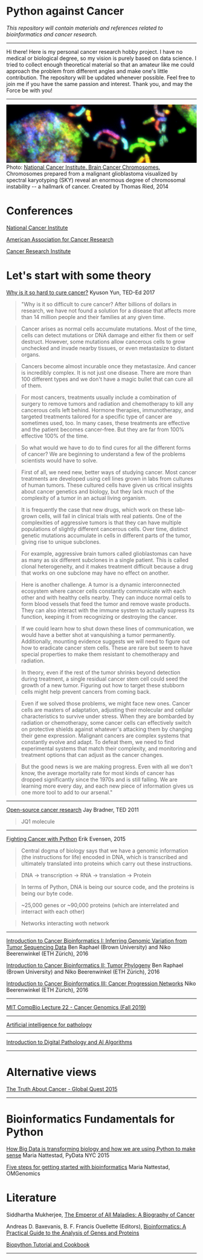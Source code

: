 # Python against Cancer
*This repository will contain materials and references related to bioinformatics and cancer research.*
***

Hi there! Here is my personal cancer research hobby project. I have no medical or biological degree, so my vision is purely based on data science. I tried to collect enough theoretical material so that an amateur like me could approach the problem from different angles and make one's little contribution. The repository will be updated whenever possible. Feel free to join me if you have the same passion and interest. Thank you, and may the Force be with you!

***

![title image](images/title.png)
Photo: [National Cancer Institute. Brain Cancer Chromosomes.](https://unsplash.com/photos/J28Nn-CDbII) Chromosomes prepared from a malignant glioblastoma visualized by spectral karyotyping (SKY) reveal an enormous degree of chromosomal instability -- a hallmark of cancer. Created by Thomas Ried, 2014

# Conferences
[National Cancer Institute](https://www.cancer.gov/news-events/events/conferences)

[American Association for Cancer Research](https://www.aacr.org/professionals/meetings/meetings-and-workshops-calendar/)

[Cancer Research Institute](https://www.cancerresearch.org/events/conferences)

# Let's start with some theory

[Why is it so hard to cure cancer?](https://www.youtube.com/watch?v=h2rR77VsF5c) Kyuson Yun, TED-Ed 2017

> "Why is it so difficult to cure cancer? After billions of dollars in research, we have not found a solution for a disease that affects more than 14 million people and their families at any given time.

> Cancer arises as normal cells accumulate mutations. Most of the time, cells can detect mutations or DNA damage and either fix them or self destruct. However, some mutations allow cancerous cells to grow unchecked and invade nearby tissues, or even metastasize to distant organs.

> Cancers become almost incurable once they metastasize. And cancer is incredibly complex. It is not just one disease. There are more than 100 different types and we don't have a magic bullet that can cure all of them.

> For most cancers, treatments usually include a combination of surgery to remove tumors and radiation and chemotherapy to kill any cancerous cells left behind. Hormone therapies, immunotherapy, and targeted treatments tailored for a specific type of cancer are sometimes used, too. In many cases, these treatments are effective and the patient becomes cancer-free. But they are far from 100% effective 100% of the time.

> So what would we have to do to find cures for all the different forms of cancer? We are beginning to understand a few of the problems scientists would have to solve.

> First of all, we need new, better ways of studying cancer. Most cancer treatments are developed using cell lines grown in labs from cultures of human tumors. These cultured cells have given us critical insights about cancer genetics and biology, but they lack much of the complexity of a tumor in an actual living organism.

> It is frequently the case that new drugs, which work on these lab-grown cells, will fail in clinical trials with real patients. One of the complexities of aggressive tumors is that they can have multiple populations of slightly different cancerous cells. Over time, distinct genetic mutations accumulate in cells in different parts of the tumor, giving rise to unique subclones.

> For example, aggressive brain tumors called glioblastomas can have as many as six different subclones in a single patient. This is called clonal heterogeneity, and it makes treatment difficult because a drug that works on one subclone may have no effect on another.

> Here is another challenge. A tumor is a dynamic interconnected ecosystem where cancer cells constantly communicate with each other and with healthy cells nearby.
They can induce normal cells to form  blood vessels that feed the tumor and remove waste products. They can also interact with the immune system to actually supress its function, keeping it from recognizing or destroying the cancer.

> If we could learn how to shut down these lines of communication, we would have a better shot at vanquishing a tumor permanently. Additionally, mounting evidence suggests we will need to figure out how to eradicate cancer stem cells. These are rare but seem to have special properties to make them resistant to chemotherapy and radiation.

> In theory, even if the rest of the tumor shrinks beyond detection during treatment, a single residual cancer stem cell could seed the growth of a new tumor. Figuring out how to target these stubborn cells might help prevent cancers from coming back.

> Even if we solved those problems, we might face new ones. Cancer cells are masters of adaptation, adjusting their molecular and cellular characteristics to survive under stress. When they are bombarded by radiation or chemotherapy, some cancer cells can effectively switch on protective shields against whatever's attacking them by changing their gene expression. Malignant cancers are complex systems that constantly evolve and adapt. To defeat them, we need to find experimental systems that match their complexity, and monitoring and treatment options that can adjust as the cancer changes.

> But the good news is we are making progress. Even with all we don't know, the average mortality rate for most kinds of cancer has dropped significantly since the 1970s and is still falling. We are learning more every day, and each new piece of information gives us one more tool to add to our arsenal."

***

[Open-source cancer research](https://www.youtube.com/watch?v=wOiKRVH0nQ8) Jay Bradner, TED 2011
> JQ1 molecule

***

[Fighting Cancer with Python](https://www.youtube.com/watch?v=AnwkXglmLGQ&list=LL&index=4) Erik Evensen, 2015

> Central dogma of biology says that we have a genomic information (the instructions for life) encoded in DNA, which is transcribed and ultimately translated into proteins which carry out these instructions.

> DNA -> transcription -> RNA -> translation -> Protein

> In terms of Python, DNA is being our source code, and the proteins is being our byte code.

> ~25,000 genes or ~90,000 proteins (which are interrelated and interract with each other)

> Networks interacting woth network

***

[Introduction to Cancer Bioinformatics I: Inferring Genomic Variation from Tumor Sequencing Data](https://simons.berkeley.edu/talks/ben-raphael-and-niko-beerenwinkel-2016-01-20-01) Ben Raphael (Brown University) and Niko Beerenwinkel (ETH Zürich), 2016

[Introduction to Cancer Bioinformatics II: Tumor Phylogeny](https://simons.berkeley.edu/talks/ben-raphael-and-niko-beerenwinkel-2016-01-20-02) Ben Raphael (Brown University) and Niko Beerenwinkel (ETH Zürich), 2016

[Introduction to Cancer Bioinformatics III: Cancer Progression Networks](https://simons.berkeley.edu/talks/niko-beerenwinkel-2016-01-21) Niko Beerenwinkel (ETH Zürich), 2016

***

[MIT CompBio Lecture 22 - Cancer Genomics (Fall 2019)](https://www.youtube.com/watch?v=E9YxwgKZWUw)
***

[Artificial intelligence for pathology](https://www.youtube.com/watch?v=3NiFjm_SiFs&list=LL&index=2)
***

[Introduction to Digital Pathology and AI Algorithms](https://www.youtube.com/watch?v=XYpGX3-TTIw&list=LL&index=3)

***


# Alternative views

[The Truth About Cancer - Global Quest 2015](https://www.youtube.com/watch?v=lnhZKHU44mI&list=PLNtE1N93r23BT0AOX6rkXiSV7S3Rizs7g&index=1)

***

# Bioinformatics Fundamentals for Python

[How Big Data is transforming biology and how we are using Python to make sense](https://www.youtube.com/watch?v=UFnoxLN17ko) Maria Nattestad, PyData NYC 2015

[Five steps for getting started with bioinformatics](https://www.youtube.com/watch?v=52Q0MYWbHCs&list=PLevQaddMWNQw76TYDYlgqfpoPsqfppRPQ&index=3) Maria Nattestad, OMGenomics


# Literature

Siddhartha Mukherjee, [The Emperor of All Maladies: A Biography of Cancer](https://www.amazon.com/gp/product/B003UYUP58/ref=dbs_a_def_rwt_hsch_vapi_tkin_p1_i0)

Andreas D. Baxevanis, B. F. Francis Ouellette (Editors), [Bioinformatics: A Practical Guide to the Analysis of Genes and Proteins](https://www.amazon.com/Bioinformatics-Practical-Guide-Analysis-Proteins/dp/0471478784)

[Biopython Tutorial and Cookbook](http://biopython.org/DIST/docs/tutorial/Tutorial.pdf)

***



